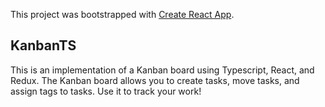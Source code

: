 This project was bootstrapped with [Create React App](https://github.com/facebook/create-react-app).

## KanbanTS

This is an implementation of a Kanban board using Typescript, React, and Redux. The Kanban board allows you to create tasks, move tasks, and assign tags to tasks. Use it to track your work! 